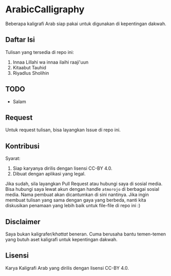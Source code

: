 # ArabicCalligraphy
Beberapa kaligrafi Arab siap pakai untuk digunakan di kepentingan dakwah.

## Daftar Isi
Tulisan yang tersedia di repo ini:
1. Innaa Lillahi wa innaa ilaihi raaji'uun
2. Kitaabut Tauhid
3. Riyadlus Sholihin

## TODO
- Salam

## Request
Untuk request tulisan, bisa layangkan Issue di repo ini.

## Kontribusi
Syarat:
1. Siap karyanya dirilis dengan lisensi CC-BY 4.0.
2. Dibuat dengan aplikasi yang legal.

Jika sudah, sila layangkan Pull Request atau hubungi saya di sosial media. Bisa hubungi saya lewat akun dengan handle `atmorojo` di berbagai sosial media. Nama pembuat akan dicantumkan di sini nantinya. Jika ingin membuat tulisan yang sama dengan gaya yang berbeda, nanti kita diskusikan penamaan yang lebih baik untuk file-file di repo ini :)

## Disclaimer
Saya bukan kaligrafer/_khattat_ beneran. Cuma berusaha bantu temen-temen yang
butuh aset kaligrafi untuk kepentingan dakwah.

## Lisensi
Karya Kaligrafi Arab yang dirilis dengan lisensi CC-BY 4.0.
